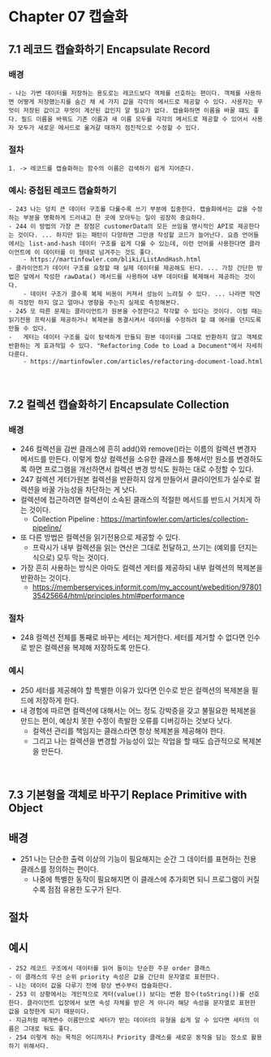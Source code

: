 # Chapter 07 캡슐화

## 7.1 레코드 캡슐화하기 Encapsulate Record

### 배경

    - 나는 가변 데이터를 저장하는 용도로는 레코드보다 객체를 선호하는 편이다. 객체를 사용하면 어떻게 저장했는지를 숨긴 채 세 가지 값을 각각의 메서드로 제공할 수 있다. 사용자는 무엇이 저장된 값이고 무엇이 계산된 값인지 알 필요가 없다. 캡슐화하면 이름을 바꿀 떄도 좋다. 필드 이름을 바꿔도 기존 이름과 새 이름 모두를 각각의 메서드로 제공할 수 있어서 사용자 모두가 새로운 메서드로 옮겨갈 때까지 점진적으로 수정할 수 있다.

### 절차

    1. -> 레코드를 캡슐화하는 함수의 이름은 검색하기 쉽게 지어준다.

### 예시: 중첩된 레코드 캡슐화하기

    - 243 나는 덩치 큰 데이터 구조를 다룰수록 쓰기 부분에 집중한다. 캡슐화에서는 값을 수정하는 부분을 명확하게 드러내고 한 곳에 모아두는 일이 굉장히 중요하다.
    - 244 이 방법의 가장 큰 장점은 customerData의 모든 쓰임을 명시적인 API로 제공한다는 것이다. ... 하지만 읽는 패턴이 다양하면 그만큼 작성할 코드가 늘어난다. 요즘 언어들에서는 list-and-hash 데이터 구조를 쉽게 다룰 수 있는데, 이런 언어를 사용한다면 클라이언트에 이 데이터를 이 형태로 넘겨주는 것도 좋다.
        - https://martinfowler.com/bliki/ListAndHash.html
    - 클라이언트가 데이터 구조를 요청할 때 실제 데이터를 제공해도 된다. ... 가장 간단한 방법은 앞에서 작성한 rawData() 메서드를 사용하여 내부 데이터를 복제해서 제공하는 것이다.
        - 데이터 구조가 클수록 복제 비용이 커져서 성능이 느려질 수 있다. ... 나라면 막연히 걱정만 하지 않고 얼마나 영향을 주는지 실제로 측정해본다.
    - 245 또 따른 문제는 클라이언트가 원본을 수정한다고 착각할 수 있다는 것이다. 이럴 때는 읽기전용 프락시를 제공하거나 복제본을 동결시켜서 데이터를 수정하려 할 떄 에러를 던지도록 만들 수 있다.
    -   게터는 데이터 구조를 깊이 탐색하게 만들되 원본 데이터를 그대로 반환하지 않고 객체로 반환하는 게 효과적일 수 있다. "Refactoring Code to Load a Document"에서 자세히 다룬다.
        - https://martinfowler.com/articles/refactoring-document-load.html

<br>

## 7.2 컬렉션 캡슐화하기 Encapsulate Collection

### 배경

-   246 컬렉션을 감싼 클래스에 흔히 add()와 remove()라는 이름의 컬렉션 변경자 메서드를 만든다. 이렇게 항상 컬렉션을 소유한 클래스를 통해서만 원소를 변경하도록 하면 프로그램을 개선하면서 컬렉션 변경 방식도 원하는 대로 수정할 수 있다.
-   247 컬렉션 게터가원본 컬렉션을 반환하지 않게 만들어서 클라이언트가 실수로 컬렉션을 바꿀 가능성을 차단하는 게 낫다.
-   컬렉션에 접근하려면 컬렉션이 소속된 클래스의 적절한 메서드를 반드시 거치게 하는 것이다.
    -   Collection Pipeline : https://martinfowler.com/articles/collection-pipeline/
-   또 다른 방법은 컬렉션을 읽기전용으로 제공할 수 있다.
    -   프락시가 내부 컬렉션을 읽는 연산은 그대로 전달하고, 쓰기는 (예외를 던지는 식으로) 모두 막는 것이다.
-   가장 흔히 사용하는 방식은 아마도 컬렉션 게터를 제공하되 내부 컬렉션의 복제본을 반환하는 것이다.
    -   https://memberservices.informit.com/my_account/webedition/9780135425664/html/principles.html#performance

### 절차

-   248 컬렉션 전체를 통째로 바꾸는 세터는 제거한다. 세터를 제거할 수 없다면 인수로 받은 컬렉션을 복제해 저장하도록 만든다.

### 예시

-   250 세터를 제공해야 할 특별한 이유가 있다면 인수로 받은 컬렉션의 복제본을 필드에 저장하게 한다.
-   내 경험에 따르면 컬렉션에 대해서는 어느 정도 강박증을 갖고 불필요한 복제본을 만드는 편이, 예상치 못한 수정이 촉발한 오류를 디버깅하는 것보다 낫다.
    -   컬렉션 관리를 책임지는 클래스라면 항상 복제본을 제공해야 한다.
    -   그리고 나는 컬렉션을 변경할 가능성이 있는 작업을 할 때도 습관적으로 복제본을 만든다.

<br>

## 7.3 기본형을 객체로 바꾸기 Replace Primitive with Object

## 배경

-   251 나는 단순한 출력 이상의 기능이 필요해지는 순간 그 데이터를 표현하는 전용 클래스를 정의하는 편이다.
    -   나중에 특별한 동작이 필요해지면 이 클래스에 추가회면 되니 프로그램이 커질수록 점점 유용한 도구가 된다.

## 절차

## 예시

    - 252 레코드 구조에서 데이터를 읽어 들이는 단순한 주문 order 클래스
    - 이 클래스의 우선 순위 priority 속성은 값을 간단히 문자열로 표현한다.
    - 나는 데이터 값을 다루기 전에 항상 변수부터 캡슐화한다.
    - 253 이 상황에서는 개인적으로 게터(value()) 보다는 변환 함수(toString())를 선호한다. 클라이언트 입장에서 보면 속성 자체를 받은 게 아니라 해당 속성을 문자열로 표현한 값을 요청한게 되기 때문이다.
    - 지금처럼 매개변수 이름만으로 세터가 받는 데이터의 유형을 쉽게 알 수 있다면 세터의 이름은 그대로 둬도 좋다.
    - 254 이렇게 하는 목적은 어디까지나 Priority 클래스를 새로운 동작을 담는 장소로 활용하기 위해서다.
